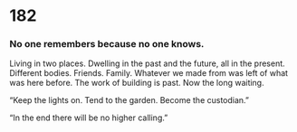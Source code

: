 # 182

### No one remembers because no one knows.

Living in two places. Dwelling in the past and the future, all in the present. Different bodies. Friends. Family. Whatever we made from was left of what was here before. The work of building is past. Now the long waiting.

“Keep the lights on. Tend to the garden. Become the custodian.”

“In the end there will be no higher calling.”